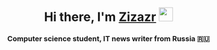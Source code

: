 <h1 align="center">Hi there, I'm <a href="https://youtu.be/dQw4w9WgXcQ" target="_blank">Zizazr</a> 
<img src="https://github.com/blackcater/blackcater/raw/main/images/Hi.gif" height="32"/></h1>
<h3 align="center">Computer science student, IT news writer from Russia 🇷🇺</h3>
